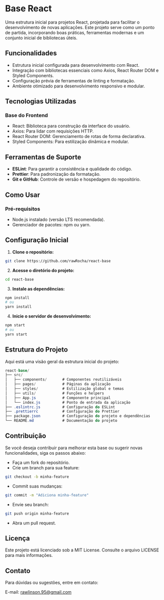 # **Base React**

Uma estrutura inicial para projetos React, projetada para facilitar o desenvolvimento de novas aplicações. Este projeto serve como um ponto de partida, incorporando boas práticas, ferramentas modernas e um conjunto inicial de bibliotecas úteis.

## **Funcionalidades**
- Estrutura inicial configurada para desenvolvimento com React.
- Integração com bibliotecas essenciais como Axios, React Router DOM e Styled Components.
- Configuração prévia de ferramentas de linting e formatação.
- Ambiente otimizado para desenvolvimento responsivo e modular.
  
## **Tecnologias Utilizadas**
### **Base do Frontend**
- React: Biblioteca para construção da interface do usuário.
- Axios: Para lidar com requisições HTTP.
- React Router DOM: Gerenciamento de rotas de forma declarativa.
- Styled Components: Para estilização dinâmica e modular.

## **Ferramentas de Suporte**
- **ESLint**: Para garantir a consistência e qualidade do código.
- **Prettier**: Para padronização da formatação.
- **Git e GitHub**: Controle de versão e hospedagem do repositório.
  
## **Como Usar**
### **Pré-requisitos**
- Node.js instalado (versão LTS recomendada).
- Gerenciador de pacotes: npm ou yarn.

## **Configuração Inicial**

1. **Clone o repositório:**
```bash
git clone https://github.com/rawRocha/react-base
```

2. **Acesse o diretório do projeto:**
```bash
cd react-base
```

3. **Instale as dependências:**

```bash
npm install
# ou
yarn install
```

4. **Inicie o servidor de desenvolvimento:**

```bash
npm start
# ou
yarn start
```

## **Estrutura do Projeto**
Aqui está uma visão geral da estrutura inicial do projeto:

```csharp
react-base/
├── src/
│   ├── components/       # Componentes reutilizáveis
│   ├── pages/            # Páginas da aplicação
│   ├── styles/           # Estilização global e temas
│   ├── utils/            # Funções e helpers
│   ├── App.js            # Componente principal
│   └── index.js          # Ponto de entrada da aplicação
├── .eslintrc.js          # Configuração do ESLint
├── .prettierrc           # Configuração do Prettier
├── package.json          # Configuração do projeto e dependências
└── README.md             # Documentação do projeto
```

## **Contribuição**
Se você deseja contribuir para melhorar esta base ou sugerir novas funcionalidades, siga os passos abaixo:

- Faça um fork do repositório.
- Crie um branch para sua feature:
```bash
git checkout -b minha-feature
```
- Commit suas mudanças:
```bash
git commit -m "Adiciona minha-feature"
```
- Envie seu branch:
```bash
git push origin minha-feature
```
- Abra um pull request.
  
## **Licença**
Este projeto está licenciado sob a MIT License. Consulte o arquivo LICENSE para mais informações.

## **Contato**
Para dúvidas ou sugestões, entre em contato:

E-mail: rawlinson.95@gmail.com
